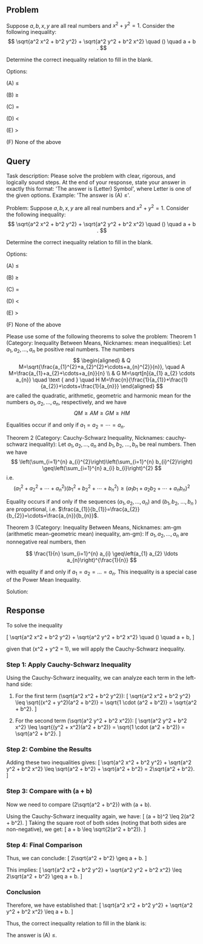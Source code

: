 ## Problem

Suppose $a, b, x, y$ are all real numbers and $x^2 + y^2 = 1$. Consider the following inequality:
$$
\sqrt{a^2 x^2 + b^2 y^2} + \sqrt{a^2 y^2 + b^2 x^2} \quad () \quad a + b .
$$

Determine the correct inequality relation to fill in the blank.

Options:

(A) $\leq$ 

(B) $\geq$

(C) $=$ 

(D) $<$

(E) $>$

(F) None of the above

## Query

Task description: Please solve the problem with clear, rigorous, and logically sound steps. At the end of your response, state your answer in exactly this format: 'The answer is (Letter) Symbol', where Letter is one of the given options. Example: 'The answer is (A) $\leq$'.

Problem: Suppose $a, b, x, y$ are all real numbers and $x^2 + y^2 = 1$. Consider the following inequality:
$$
\sqrt{a^2 x^2 + b^2 y^2} + \sqrt{a^2 y^2 + b^2 x^2} \quad () \quad a + b .
$$

Determine the correct inequality relation to fill in the blank.

Options:

(A) $\leq$ 

(B) $\geq$

(C) $=$ 

(D) $<$

(E) $>$

(F) None of the above

Please use some of the following theorems to solve the problem:
Theorem 1 (Category: Inequality Between Means, Nicknames: mean inequalities): Let $a_{1}, a_{2}, \ldots, a_{n}$ be positive real numbers. The numbers
$$
\begin{aligned}
& Q M=\sqrt{\frac{a_{1}^{2}+a_{2}^{2}+\cdots+a_{n}^{2}}{n}}, \quad A M=\frac{a_{1}+a_{2}+\cdots+a_{n}}{n} \\
& G M=\sqrt[n]{a_{1} a_{2} \cdots a_{n}} \quad \text { and } \quad H M=\frac{n}{\frac{1}{a_{1}}+\frac{1}{a_{2}}+\cdots+\frac{1}{a_{n}}}
\end{aligned}
$$
are called the quadratic, arithmetic, geometric and harmonic mean for the numbers $a_{1}, a_{2}, \ldots, a_{n}$, respectively, and we have
$$
Q M \geq A M \geq G M \geq H M
$$

Equalities occur if and only if $a_{1}=a_{2}=\cdots=a_{n}$.

Theorem 2 (Category: Cauchy-Schwarz Inequality, Nicknames: cauchy-schwarz inequality): Let $a_{1}, a_{2}, \ldots, a_{n}$ and $b_{1}, b_{2}$, $\ldots, b_{n}$ be real numbers. Then we have
$$
\left(\sum_{i=1}^{n} a_{i}^{2}\right)\left(\sum_{i=1}^{n} b_{i}^{2}\right) \geq\left(\sum_{i=1}^{n} a_{i} b_{i}\right)^{2}
$$
i.e.
$$
\left(a_{1}^{2}+a_{2}^{2}+\cdots+a_{n}^{2}\right)\left(b_{1}^{2}+b_{2}^{2}+\cdots+b_{n}^{2}\right) \geq\left(a_{1} b_{1}+a_{2} b_{2}+\cdots+a_{n} b_{n}\right)^{2}
$$

Equality occurs if and only if the sequences $\left(a_{1}, a_{2}, \ldots, a_{n}\right)$ and $\left(b_{1}, b_{2}\right.$, $\ldots, b_{n}$ ) are proportional, i.e. $\frac{a_{1}}{b_{1}}=\frac{a_{2}}{b_{2}}=\cdots=\frac{a_{n}}{b_{n}}$.

Theorem 3 (Category: Inequality Between Means, Nicknames: am-gm (arithmetic mean-geometric mean) inequality, am-gm): If $a_{1}, a_{2}, \ldots, a_{n}$ are nonnegative real numbers, then

$$
\frac{1}{n} \sum_{i=1}^{n} a_{i} \geq\left(a_{1} a_{2} \ldots a_{n}\right)^{\frac{1}{n}}
$$

with equality if and only if $a_{1}=a_{2}=\ldots=a_{n}$. This inequality is a special case of the Power Mean Inequality.

Solution:

## Response

To solve the inequality 

\[
\sqrt{a^2 x^2 + b^2 y^2} + \sqrt{a^2 y^2 + b^2 x^2} \quad () \quad a + b,
\]

given that \(x^2 + y^2 = 1\), we will apply the Cauchy-Schwarz inequality.

### Step 1: Apply Cauchy-Schwarz Inequality

Using the Cauchy-Schwarz inequality, we can analyze each term in the left-hand side:

1. For the first term \(\sqrt{a^2 x^2 + b^2 y^2}\):
   \[
   \sqrt{a^2 x^2 + b^2 y^2} \leq \sqrt{(x^2 + y^2)(a^2 + b^2)} = \sqrt{1 \cdot (a^2 + b^2)} = \sqrt{a^2 + b^2}.
   \]

2. For the second term \(\sqrt{a^2 y^2 + b^2 x^2}\):
   \[
   \sqrt{a^2 y^2 + b^2 x^2} \leq \sqrt{(y^2 + x^2)(a^2 + b^2)} = \sqrt{1 \cdot (a^2 + b^2)} = \sqrt{a^2 + b^2}.
   \]

### Step 2: Combine the Results

Adding these two inequalities gives:
\[
\sqrt{a^2 x^2 + b^2 y^2} + \sqrt{a^2 y^2 + b^2 x^2} \leq \sqrt{a^2 + b^2} + \sqrt{a^2 + b^2} = 2\sqrt{a^2 + b^2}.
\]

### Step 3: Compare with \(a + b\)

Now we need to compare \(2\sqrt{a^2 + b^2}\) with \(a + b\). 

Using the Cauchy-Schwarz inequality again, we have:
\[
(a + b)^2 \leq 2(a^2 + b^2).
\]
Taking the square root of both sides (noting that both sides are non-negative), we get:
\[
a + b \leq \sqrt{2(a^2 + b^2)}.
\]

### Step 4: Final Comparison

Thus, we can conclude:
\[
2\sqrt{a^2 + b^2} \geq a + b.
\]

This implies:
\[
\sqrt{a^2 x^2 + b^2 y^2} + \sqrt{a^2 y^2 + b^2 x^2} \leq 2\sqrt{a^2 + b^2} \geq a + b.
\]

### Conclusion

Therefore, we have established that:
\[
\sqrt{a^2 x^2 + b^2 y^2} + \sqrt{a^2 y^2 + b^2 x^2} \leq a + b.
\]

Thus, the correct inequality relation to fill in the blank is:

The answer is (A) $\leq$.
